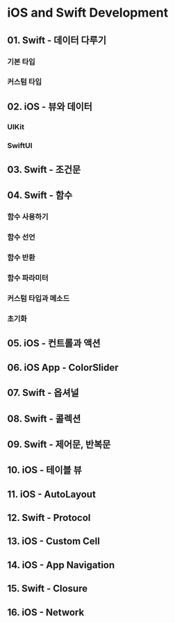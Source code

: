 # iOS and Swift Development

## 01. Swift - 데이터 다루기

### 기본 타입

### 커스텀 타입

## 02. iOS - 뷰와 데이터

### UIKit

### SwiftUI

## 03. Swift - 조건문

## 04. Swift - 함수

### 함수 사용하기

### 함수 선언

### 함수 반환

### 함수 파라미터

### 커스텀 타입과 메소드

### 초기화

## 05. iOS - 컨트롤과 액션

## 06. iOS App - ColorSlider

## 07. Swift - 옵셔널

## 08. Swift - 콜렉션

## 09. Swift - 제어문, 반복문

## 10. iOS - 테이블 뷰

## 11. iOS - AutoLayout

## 12. Swift - Protocol

## 13. iOS - Custom Cell

## 14. iOS - App Navigation

## 15. Swift - Closure

## 16. iOS - Network

